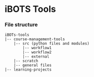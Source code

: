 
# iBOTS Tools

### File structure
```
iBOTs-tools
|-- course-management-tools
    |-- src (python files and modules)
        |-- workflow1
        |-- workflow2
        |-- external
    |-- scratch
    |-- general files
|-- learning-projects

```